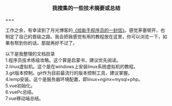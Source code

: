 # <h3 align="center">我搜集的一些技术摘要或总结</h3>
===
<p>工作之余，有幸读到了月光博客的<a href="http://www.williamlong.info/archives/2700.html">《给新手程序员的一封信》</a>。感觉茅塞顿开，也制定了自己的晋级之路。我会把我感觉有用的教程放在这里，你可以浏览一下，如果有帮到你的话，那就再好不过了。</p>
以下是我整理的文档目录<br>
1.程序员技术练级攻略。这个算是启蒙书，建议优先阅读。<br>
2.linux虚拟机。这个是在windows上安装linux系统虚拟机的教程。<br>
3.git版本控制。git作为目前最流行的版本控制工具，建议掌握。<br>
4.lemp安装。这个是服务器环境配置，即linux+nginx+mysql+php。<br>
5.vue初始化。<br>
6.vuePc总结。<br>
7.vue移动端总结。<br>
